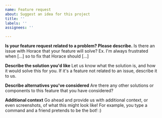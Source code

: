 ```yaml
---
name: Feature request
about: Suggest an idea for this project
title: ''
labels: ''
assignees: ''

---
```


**Is your feature request related to a problem? Please describe.**
Is there an issue with Horace that your feature will solve? Ex. I'm always frustrated when [...] so to fix that Horace should [...]

**Describe the solution you'd like**
Let us know what the solution is, and how it would solve this for you. If it's a feature not related to an issue, describe it to us.

**Describe alternatives you've considered**
Are there any other solutions or components to this feature that you have considered?

**Additional context**
Go ahead and provide us with additional context, or even screenshots, of what this might look like! For example, you type a command and a friend pretends to be the bot! :)
